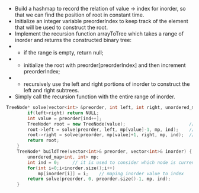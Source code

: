 - Build a hashmap to record the relation of value -> index for inorder, so that we can find the position of root in constant time.
- Initialize an integer variable preorderIndex to keep track of the element that will be used to construct the root.
- Implement the recursion function arrayToTree which takes a range of inorder and returns the constructed binary tree:
- - if the range is empty, return null; 
- - initialize the root with preorder[preorderIndex] and then increment preorderIndex;
- - recursively use the left and right portions of inorder to construct the left and right subtrees.
- Simply call the recursion function with the entire range of inorder.

```cpp 
TreeNode* solve(vector<int> &preorder, int left, int right, unordered_map<int, int> &mp, int &ind){
        if(left>right) return NULL;
        int value = preorder[ind++];
        TreeNode* root = new TreeNode(value);                        // root
        root->left = solve(preorder, left, mp[value]-1, mp, ind);    // left
        root->right = solve(preorder, mp[value]+1, right, mp, ind);  // right
        return root;
    }
    TreeNode* buildTree(vector<int>& preorder, vector<int>& inorder) {
        unordered_map<int, int> mp;
        int ind = 0;     // it is used to consider which node is currently being used as root node
        for(int i=0;i<inorder.size();i++)
            mp[inorder[i]] = i;    // maping inorder value to index
        return solve(preorder, 0, preorder.size()-1, mp, ind);   
    }
```
